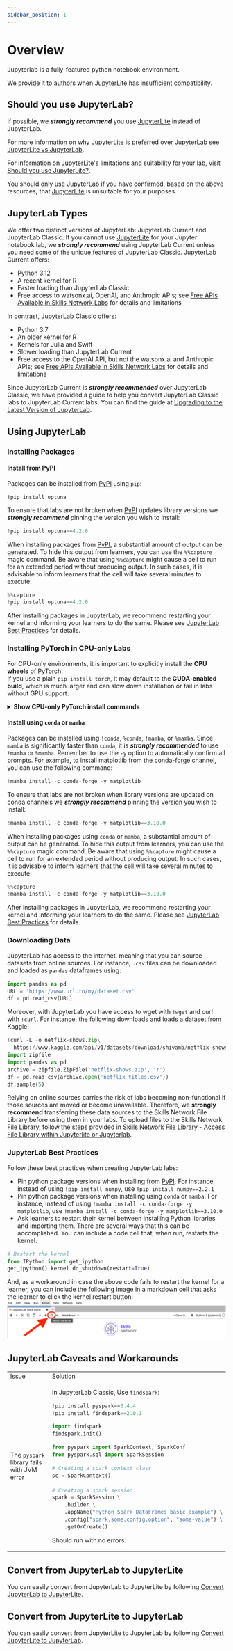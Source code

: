 ```yaml
---
sidebar_position: 1
---
```


# Overview

Jupyterlab is a fully-featured python notebook environment.

We provide it to authors when [JupyterLite](/docs/labs/tools/jupyterlite/overview) has insufficient compatibility.

## Should you use JupyterLab?

If possible, we ***strongly recommend*** you use [JupyterLite](/docs/labs/tools/jupyterlite/overview) instead of JupyterLab.

For more information on why [JupyterLite](/docs/labs/tools/jupyterlite/overview) is preferred over JupyterLab see [JupyterLite vs JupyterLab](/docs/labs/misc/jupyterlite-vs-jupyterlab).

For information on [JupyterLite](/docs/labs/tools/jupyterlite/overview)'s limitations and suitability for your lab, visit [Should you use JupyterLite?](/docs/labs/tools/jupyterlite/overview#should-you-use-jupyterlite).

You should only use JupyterLab if you have confirmed, based on the above resources, that [JupyterLite](/docs/labs/tools/jupyterlite/overview) is unsuitable for your purposes.

## JupyterLab Types

We offer two distinct versions of JupyterLab: JupyterLab Current and JupyterLab Classic. If you cannot use [JupyterLite](/docs/labs/tools/jupyterlite/overview) for your Jupyter notebook lab, we ***strongly recommend*** using JupyterLab Current unless you need some of the unique features of JupyterLab Classic. JupyterLab Current offers:

- Python 3.12
- A recent kernel for R
- Faster loading than JupyterLab Classic
- Free access to watsonx.ai, OpenAI, and Anthropic APIs; see [Free APIs Available in Skills Network Labs](/docs/labs/features/free-apis) for details and limitations

In contrast, JupyterLab Classic offers:
- Python 3.7
- An older kernel for R
- Kernels for Julia and Swift
- Slower loading than JupyterLab Current
- Free access to the OpenAI API, but not the watsonx.ai and Anthropic APIs; see [Free APIs Available in Skills Network Labs](/docs/labs/features/free-apis) for details and limitations

Since JupyterLab Current is ***strongly recommended*** over JupyterLab Classic, we have provided a guide to help you convert JupyterLab Classic labs to JupyterLab Current labs. You can find the guide at [Upgrading to the Latest Version of JupyterLab](/docs/labs/misc/upgrade-lab-tool-version).

## Using JupyterLab

### Installing Packages

#### Install from PyPI

Packages can be installed from [PyPI](https://pypi.org/) using `pip`:

```
!pip install optuna
```

To ensure that labs are not broken when [PyPI](https://pypi.org/) updates library versions we ***strongly recommend*** pinning the version you wish to install:

```python
!pip install optuna==4.2.0
```

When installing packages from [PyPI](https://pypi.org/), a substantial amount of output can be generated. To hide this output from learners, you can use the `%%capture` magic command. Be aware that using `%%capture` might cause a cell to run for an extended period without producing output. In such cases, it is advisable to inform learners that the cell will take several minutes to execute:

```python
%%capture
!pip install optuna==4.2.0
```

After installing packages in JupyterLab, we recommend restarting your kernel and informing your learners to do the same. Please see [JupyterLab Best Practices](#jupyterlab-best-practices) for details.

### Installing PyTorch in CPU-only Labs

For CPU-only environments, it is important to explicitly install the **CPU wheels** of PyTorch.  
If you use a plain `pip install torch`, it may default to the **CUDA-enabled build**, which is much larger and can slow down installation or fail in labs without GPU support.

<details>
<summary><b> Show CPU-only PyTorch install commands</b></summary>

```bash
# JupyterLab Current (Python 3.12.8 kernel, supports PyTorch 2.x):
%pip install torch==2.8.0+cpu torchvision==0.23.0+cpu torchaudio==2.8.0+cpu \
    --index-url https://download.pytorch.org/whl/cpu

# JupyterLab Classic (Python 3.7.12 kernel, PyTorch 2.x not supported):
%pip install torch==1.13.1+cpu torchvision==0.14.1+cpu torchaudio==0.13.1+cpu \
    --index-url https://download.pytorch.org/whl/cpu
```

</details>

#### Install using `conda` or `mamba`

Packages can be installed using `!conda`, `%conda`, `!mamba`, or `%mamba`. Since `mamba` is significantly faster than `conda`, it is ***strongly recommended*** to use `!mamba` or `%mamba`. Remember to use the `-y` option to automatically confirm all prompts. For example, to install matplotlib from the conda-forge channel, you can use the following command:

```python
!mamba install -c conda-forge -y matplotlib
```

To ensure that labs are not broken when library versions are updated on conda channels we ***strongly recommend*** pinning the version you wish to install:

```python
!mamba install -c conda-forge -y matplotlib==3.10.0
```

When installing packages using `conda` or `mamba`, a substantial amount of output can be generated. To hide this output from learners, you can use the `%%capture` magic command. Be aware that using `%%capture` might cause a cell to run for an extended period without producing output. In such cases, it is advisable to inform learners that the cell will take several minutes to execute:

```python
%%capture
!mamba install -c conda-forge -y matplotlib==3.10.0
```

After installing packages in JupyterLab, we recommend restarting your kernel and informing your learners to do the same. Please see [JupyterLab Best Practices](#jupyterlab-best-practices) for details.

### Downloading Data

JupyterLab has access to the internet, meaning that you can source datasets from online sources. For instance, `.csv` files can be downloaded and loaded as `pandas` dataframes using:

```python
import pandas as pd
URL = 'https://www.url.to/my/dataset.csv'
df = pd.read_csv(URL)
```

Moreover, with JupyterLab you have access to wget with `!wget` and curl with `!curl`. For instance, the following downloads and loads a dataset from Kaggle:

```python
!curl -L -o netflix-shows.zip\
  https://www.kaggle.com/api/v1/datasets/download/shivamb/netflix-shows
import zipfile
import pandas as pd
archive = zipfile.ZipFile('netflix-shows.zip', 'r')
df = pd.read_csv(archive.open('netflix_titles.csv'))
df.sample(5)
```

Relying on online sources carries the risk of labs becoming non-functional if those sources are moved or become unavailable. Therefore, we **strongly recommend** transferring these data sources to the Skills Network File Library before using them in your labs. To upload files to the Skills Network File Library, follow the steps provided in [Skills Network File Library -  Access File Library within Jupyterlite or Jupyterlab](/docs/labs/features/file-library#access-file-library-within-jupyterlite-or-jupyterlab).

### JupyterLab Best Practices

Follow these best practices when creating JupyterLab labs:

- Pin python package versions when installing from [PyPI](https://pypi.org/). For instance, instead of using `!pip install numpy`, use `!pip install numpy==2.2.1`
- Pin python package versions when installing using `conda` or `mamba`. For instance, instead of using `!mamba install -c conda-forge -y matplotlib`, use `!mamba install -c conda-forge -y matplotlib==3.10.0`
- Ask learners to restart their kernel between installing Python libraries and importing them. There are several ways that this can be accomplished. You can include a code cell that, when run, restarts the kernel:
```python
# Restart the kernel
from IPython import get_ipython
get_ipython().kernel.do_shutdown(restart=True)
```
And, as a workaround in case the above code fails to restart the kernel for a learner, you can include the following image in a markdown cell that asks the learner to click the kernel restart button:
![An image that shows the location of the jupyterlab restart kernel button](/img/labs/restart-jupyterlab-kernel.png)

## JupyterLab Caveats and Workarounds

<!-- | Issue | Solution |
|---|---|
| `pyspark` fails with JVM error | Find apache spark installation using `findspark`: \
```
pip install pyspark
from pyspark import SparkContext, SparkConf
from pyspark.sql import SparkSession
sc = SparkContext()
``` |
| Responsive UI | Less Responsive UI | -->


<table>
<tr>
<td> Issue </td> <td> Solution </td>
</tr>
<tr>
<td> The <code>pyspark</code> library fails with JVM error </td>
<td>

In JupyterLab Classic, Use <code>findspark</code>:

```python
!pip install pyspark==3.4.4
!pip install findspark==2.0.1
```

```python
import findspark
findspark.init()
```

```python
from pyspark import SparkContext, SparkConf
from pyspark.sql import SparkSession
```

```python
# Creating a spark context class
sc = SparkContext()

# Creating a spark session
spark = SparkSession \
    .builder \
    .appName("Python Spark DataFrames basic example") \
    .config("spark.some.config.option", "some-value") \
    .getOrCreate()
```

Should run with no errors.

</td>
</tr>
</table>

## Convert from JupyterLab to JupyterLite

You can easily convert from JupyterLab to JupyterLite by following [Convert JupyterLab to JupyterLite](/docs/labs/tools/jupyterlab/convert-to-jupyterlite).

## Convert from JupyterLite to JupyterLab

You can easily convert from JupyterLite to JupyterLab by following [Convert JupyterLite to JupyterLab](/docs/labs/tools/jupyterlite/convert-to-jupyterlab).
